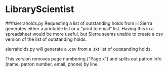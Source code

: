 # LibraryScientist

###sierraholds.py
Requesting a list of outstanding holds from iii Sierra generates either a printable list or a "print to email" list. Having this in a spreadsheet would be more useful, but Sierra seems unable to create a csv version of the list of outstanding holds.

sierraholds.py will generate a .csv from a .txt list of outstanding holds.

This version removes page numbering ("Page x") and splits out patron info (name, patron number, email, phone) by line.
